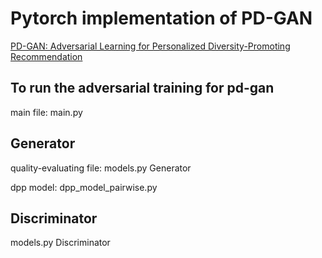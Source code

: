 # Pytorch implementation of PD-GAN

[PD-GAN: Adversarial Learning for Personalized Diversity-Promoting
Recommendation](https://www.ijcai.org/Proceedings/2019/0537.pdf)

## To run the adversarial training for pd-gan

main file: main.py

## Generator

quality-evaluating file: models.py Generator

dpp model: dpp_model_pairwise.py

## Discriminator

models.py Discriminator
